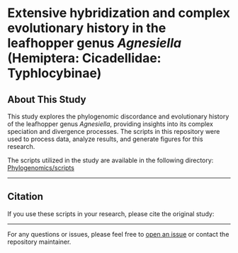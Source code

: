 # Extensive hybridization and complex evolutionary history in the leafhopper genus *Agnesiella* (Hemiptera: Cicadellidae: Typhlocybinae)

## About This Study

This study explores the phylogenomic discordance and evolutionary history of the leafhopper genus *Agnesiella*, providing insights into its complex speciation and divergence processes. The scripts in this repository were used to process data, analyze results, and generate figures for this research.

The scripts utilized in the study are available in the following directory:  
[Phylogenomics/scripts](https://github.com/WJJ-97/Phylogenomics/tree/main/scripts)


---

## Citation

If you use these scripts in your research, please cite the original study:



---

For any questions or issues, please feel free to [open an issue](https://github.com/WJJ-97/Phylogenomics/issues) or contact the repository maintainer.
